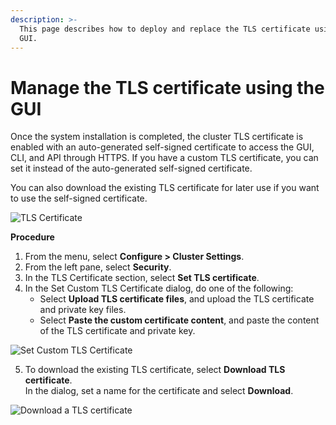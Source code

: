 ```yaml
---
description: >-
  This page describes how to deploy and replace the TLS certificate using the
  GUI.
---
```


# Manage the TLS certificate using the GUI

Once the system installation is completed, the cluster TLS certificate is enabled with an auto-generated self-signed certificate to access the GUI, CLI, and API through HTTPS. If you have a custom TLS certificate, you can set it instead of the auto-generated self-signed certificate.

You can also download the existing TLS certificate for later use if you want to use the self-signed certificate.



![TLS Certificate](../../../.gitbook/assets/wmng\_tls\_certificate.png)

**Procedure**

1. From the menu, select **Configure > Cluster Settings**.
2. From the left pane, select **Security**.
3. In the TLS Certificate section, select **Set TLS certificate**.
4. In the Set Custom TLS Certificate dialog, do one of the following:
   * Select **Upload TLS certificate files**, and upload the TLS certificate and private key files.
   * Select **Paste the custom certificate content**, and paste the content of the TLS certificate and private key.

![Set Custom TLS Certificate](../../../.gitbook/assets/wmng\_set\_custome\_tls\_certificate.png)

5. To download the existing TLS certificate, select **Download TLS certificate**. \
   &#x20;In the dialog, set a name for the certificate and select **Download**.

![Download a TLS certificate](../../../.gitbook/assets/wmng\_download\_tls\_certificate.png)
